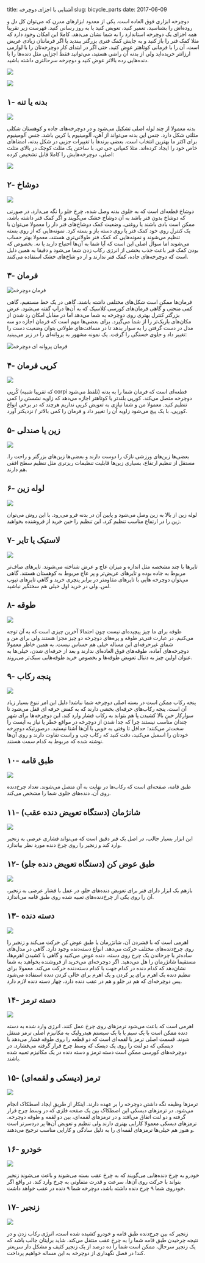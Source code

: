 title: آشنایی با اجزای دوچرخه
slug: bicycle_parts
date: 2017-06-09

دوچرخه ابزاری فوق العاده است. یکی از معدود ابزارهای مدرن که می‌توان کل دل و روده‌اش را بشناسید، تعمیر کنید، تعویض کنید یا به روز رسانی کنید. فهرست زیر تقریبا همه اجزای یک دوچرخه استاندارد را به شما نشان می‌دهد. کاملا این امکان وجود دارد که مثلا کمک فنر را باز کنید و به جایش کمک فنری بزرگتر ببندید یا اگر فرمانتان زیادی عریض است، آن را با فرمانی کوتاهتر عوض کنید. حتی اگر در ابتدای کار دوچرخه‌تان را با لوازمی ارزانتر خریده‌اید ولی از بدنه آن راضی هستید، می‌توانید فقط اجزایی مثل دنده‌ها را با دنده‌هایی رده بالاتر عوض کنید و دوچرخه سرحالتری داشته باشید. 



![]({filename}/images/parts_full.jpg)

![]({filename}/images/parts_full2.jpg)

## ۱- بدنه یا تنه

![]({filename}/images/parts_1.jpg)

بدنه معمولا از چند لوله اصلی تشکیل می‌شود و در دوچرخه‌های جاده و کوهستان شکلی مثلثی شکل دارد. جنس این بدنه می‌تواند از آهن، آلومینیوم یا کربن باشد. جنس آلومینیوم برای اکثر ما بهترین انتخاب است. بعضی برندها با تغییرات جزیی در شکل بدنه، امضاهای خاص خود را ایجاد کرده‌اند. مثلا کمپانی جی تی، با ساختن یک مثلث کوچک در بالای مثلث اصلی، دوچرخه‌هایش را کاملا قابل تشخیص کرده:

![]({filename}/images/body_gt.jpg)



## ۲- دوشاخ

![]({filename}/images/parts_2.jpg)

دوشاخ قطعه‌ای است که به جلوی بدنه وصل شده، چرخ جلو را نگه می‌دارد. در صورتی که دوشاخ بدون فنر باشد به آن دوشاخ خشک می‌گویند و اگر کمک فنر داشته باشد، ممکن است بادی باشند یا روغنی. وضعیت کمک دوشاخ‌های فنر دار را‌ معمولا می‌توان با یک کنترل روی خود کمک فنر یا روی دسته باز و بسته کرد. نمونه‌هایی که از روی بسته تنظیم می‌شوند و نمونه‌هایی که کمک فنر طولانی‌تری هستند، معمولا بهتر حساب می‌شوند اما سوال اصلی این است که آیا شما به آن‌ها احتیاج دارید یا نه. بخصوص که بودن کمک فنر باعث جذب بخشی از انرژی رکاب زدن شما می‌شود و دقیقا به همین دلیل است که دوچرخه‌های جاده، کمک فنر ندارند و از دو شاخ‌های خشک استفاده می‌کنند.


## ۳- فرمان 

![فرمان دوچرخه]({filename}/images/parts_3.jpg)

فرمان‌ها ممکن است شکل‌های مختلفی داشته باشند. گاهی در یک خط مستقیم، گاهی کمی منحنی و گاهی فرمان‌های کورسی کلاسیک که به آن‌ها دراپ گفته می‌شود. عرض بزرگتر کنترل بهتری روی دوچرخه به شما می‌دهد اما در مقابل امکان رد شدن از مکان‌های باریک‌تر را از شما می‌گیرد. برای بعضی‌ها مهم است که فرمان اجازه دو سه مدل در دست گرفتن را به سوار بدهد تا در مسافت‌های طولانی بتوان وضعیت دست را تغییر داد و جلوی خستگی را گرفت. یک نمونه مشهور به پروانه‌ای را در زیر می‌بینید:

![فرمان پروانه ای دوچرخه]({filename}/images/handle_extreme.jpg)


## ۴- کرپی فرمان 

![]({filename}/images/parts_4.jpg)

کُرپی (که تقریبا شبیه corpi تلفظ می‌شود) قطعه‌ای است که فرمان شما را به بدنه دوچرخه متصل می‌کند. کورپی بلندتر یا کوتاهتر اجازه می‌دهد که زاویه نشستن را کمی تنظیم کنید. معمولا من و شما نیازی به تعویض کرپی نداریم هرچند که در برخی انواع کورپی، با یک پیچ می‌شود زاویه آن را تغییر داد و فرمان را کمی بالاتر / نزدیکتر آورد.



## ۵- زین یا صندلی

![]({filename}/images/parts_5.jpg)

بعضی‌ها زین‌های ورزشی نازک را دوست دارند و بعضی‌ها زین‌های بزرگتر و راحت را. مستقل از تنظیم ارتفاع، بسیاری زین‌ها قابلیت تنظیمات ریزتری مثل تنظیم سطح افقی هم دارند. 



## ۶- لوله زین

![]({filename}/images/parts_6.jpg)

لوله زین از بالا به زین وصل می‌شود و پایین آن در بدنه فرو می‌رود. با این روش می‌توان زین را در ارتفاع مناسب تنظیم کرد. این تنظیم را حین خرید از فروشنده بخواهید.



## ۷- لاستیک یا تایر

![]({filename}/images/parts_7.jpg)

تایرها با چند مشخصه مثل اندازه و میزان عاج و عرض شناخته می‌شوند. تایرهای صاف‌تر مربوط به جاده بوده و تایرهای عریض‌تر و پر عاج مربوط به کوهستان هستند. گاهی می‌توان دوچرخه هایی با تایرهای مقاومتر در برابر پنچری خرید و گاهی تایرهای تیوپ لس. ولی در خرید اول خیلی هم سختگیر نباشید. 



## ۸- طوقه

![]({filename}/images/parts_8.jpg)

طوقه برای ما چیز پیچیده‌ای نیست چون احتمالا آخرین چیزی است که به آن توجه می‌کنیم. در عبارت فنی‌تر طوقه و پره‌های دوچرخه دو چیز مجزا هستند ولی برای من و شمای غیرحرفه‌ای این مساله خیلی هم حساس نیست. به همین خاطر معمولا دوچرخه‌های آماده، طوقه‌های فوق العاده‌ای ندارند و بعد از حرفه‌ای شدن، خیلی‌ها به عنوان اولین چیز به دنبال تعویض طوقه‌ها و بخصوص خرید طوقه‌هایی سبک‌تر می‌روند.

## ۹- پنجه رکاب

![]({filename}/images/parts_9.jpg)

پنجه رکاب ممکن است در بسته اصلی دوچرخه شما نباشد! دلیل این امر تنوع بسیار زیاد آن است. پنجه رکاب‌های حرفه‌ای بخشی دارند که به کفش حرفه ای قفل می‌شود تا سوارکار حین بالا کشیدن پا هم بتواند به رکاب فشار وارد کند. این دوچرخه‌ها برای شهر چندان مناسب نیستند چرا که جدا شدن از دوچرخه در مواقع خطر یا نیاز به ایست را سخت‌تر می‌کنند؛ حداقل تا وقتی به خوبی با آن‌ها آشنا نیستید. درصورتیکه دوچرخه خودتان را اسمبل می‌کنید، دقت کنید که رکاب چپ و راست تفاوت دارند و روی آن‌ها نوشته شده که مربوط به کدام سمت هستند.



## ۱۰- طبق قامه

![]({filename}/images/parts_10.jpg)

طبق قامه، صفحه‌ای است که رکاب‌ها در نهایت به آن متصل می‌شوند. تعداد چرخ‌دنده روی آن‌، دنده‌های جلوی شما را مشخص می‌کند.



## ۱۱- شانژمان (دستگاه تعویض دنده عقب)

![]({filename}/images/parts_11.jpg)

این ابزار بسیار جالب، در اصل یک فنر دقیق است که می‌تواند فشاری عرضی به زنجیر وارد کند و زنجیر را روی چرخ دنده مورد نظر بیاندازد. 


## ۱۲- طبق عوض کن (دستگاه تعویض دنده جلو)

![]({filename}/images/parts_12.jpg)

بازهم یک ابزار دارای فنر برای تعویض دنده‌های جلو. در عمل با فشار عرضی به زنجیر، آن را روی یکی از چرخ‌دنده‌های تعبیه شده روی طبق قامه می‌اندازد.


## ۱۳- دسته دنده 

![]({filename}/images/parts_13.jpg)

اهرمی است که با فشردن آن‌، شانژرمان یا طبق عوض کن حرکت می‌کند و زنجیر را روی چرخ‌دنده‌های مختلف حرکت می‌دهد. انواع دسته‌دنده وجود دارد. گاهی در مدل‌های ساده‌تر با چرخاندن یک چرخ روی دسته، دنده عوض می‌کنید و گاهی با کشیدن اهرم‌ها، مستقیما شانژرمان را هل می‌دهید. اگر دوچرخه‌ای می‌خرید از فروشنده بخواهید به شما نشان‌دهد که کدام دنده در کدام جهت با کدام دسته‌دنده حرکت می‌کند. معمولا برای تنظیم دنده یک اهرم برای پر کردن و یک اهرم برای خالی کردن دنده استفاده می‌شود پس دوچرخه‌ای که هم در جلو و هم در عقب دنده دارد، چهار دسته دنده لازم دارد.

## ۱۴- دسته ترمز

![]({filename}/images/parts_14.jpg)

اهرمی است که باعث می‌شود ترمزهای روی چرخ عمل کنند. انرژی وارد شده به دسته دنده ممکن است با یک سیم یا با یک سیستم هیدرولیک به مکانیزم اصلی ترمز منتقل شوند. قسمت اصلی ترمز یا لقمه‌ای است که دو قطعه را روی طوقه فشار می‌دهد یا دیسکی که دو لنت را روی یک دیسک که وسط چرخ قرار گرفته می‌فشارد. در دوچرخه‌های کورسی ممکن است دسته ترمز و دسته دنده در یک مکانیزم تعبیه شده باشند.


## ۱۵- ترمز (دیسکی و لقمه‌ای)

![]({filename}/images/parts_15.jpg)

ترمزها وظیفه نگه داشتن دوچرخه را بر عهده دارند. اینکار از طریق ایجاد اصطکاک انجام می‌شود. در ترمزهای دیسکی این اصطکاک بین یک صفحه فلزی که در وسط چرخ قرار گرفته و دو لنت اتفاق می‌افتد و در ترمزهای لقمه‌ای، بین دو لقمه و طوقه دوچرخه. ترمزهای دیسکی معمولا کارایی بهتری دارند ولی تنظیم و تعویض آن‌ها پر دردسرتر است و هنوز هم خیلی‌ها ترمزهای لقمه‌ای را به دلیل سادگی و کارایی مناسب ترجیح می‌دهند. 


## ۱۶- خودرو 

![]({filename}/images/parts_16.jpg)

خودرو به چرخ دنده‌هایی می‌گویند که به چرخ عقب بسته می‌شوند و باعث می‌شوند زنجیر بتواند با حرکت روی آن‌ها، سرعت و قدرت متفاوتی به چرخ وارد کند. در واقع اگر خودروی شما ۹ چرخ دنده داشته باشد، دوچرخه شما ۹ دنده در عقب خواهد داشت.


## ۱۷- زنجیر
![]({filename}/images/parts_17.jpg)

زنجیر که بین چرخ‌دنده طبق قامه و خودرو کشیده شده است، انرژی رکاب زدن و در نتیجه چرخیدن طبق قامه شما را به چرخ عقب منتقل می‌کند. شاید برایتان جالب باشد که یک زنجیر سرحال، ممکن است شما را ده درصد از یک زنجیر کثیف و مشکل دار سریعتر کند! در فصل نگهداری از دوچرخه به این مساله خواهیم پرداخت.
